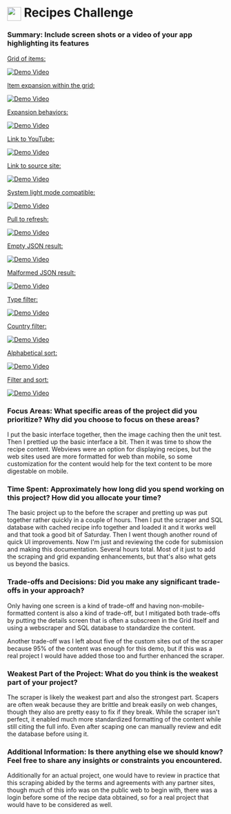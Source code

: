 # <img src="https://www.zendevelop.com/AppIcon.png" width="32" height="32" style="vertical-align: middle"> Recipes Challenge

### Summary: Include screen shots or a video of your app highlighting its features

[Grid of items:](https://youtube.com/shorts/mYBb0uQxanA?feature=share)

[![Demo Video](https://img.youtube.com/vi/mYBb0uQxanA/0.jpg)](https://youtube.com/shorts/mYBb0uQxanA?feature=share)


[Item expansion within the grid:](https://youtube.com/shorts/y3CRyKI4gJ4)

[![Demo Video](https://img.youtube.com/vi/y3CRyKI4gJ4/0.jpg)](https://youtube.com/shorts/y3CRyKI4gJ4?feature=share)

[Expansion behaviors:](https://youtube.com/shorts/Sy95JLy1xYo)

[![Demo Video](https://img.youtube.com/vi/Sy95JLy1xYo/0.jpg)](https://youtube.com/shorts/Sy95JLy1xYo?feature=share)

[Link to YouTube:](https://youtube.com/shorts/O1IRFHPnneI?feature=share)

[![Demo Video](https://img.youtube.com/vi/O1IRFHPnneI/0.jpg)](https://youtube.com/shorts/O1IRFHPnneI?feature=share)

[Link to source site:](https://youtube.com/shorts/0fu3lDfVU-4?feature=share)

[![Demo Video](https://img.youtube.com/vi/0fu3lDfVU-4/0.jpg)](https://youtube.com/shorts/0fu3lDfVU-4?feature=share)

[System light mode compatible:](https://youtube.com/shorts/w91z5MWUHJs)

[![Demo Video](https://img.youtube.com/vi/w91z5MWUHJs/0.jpg)](https://youtube.com/shorts/w91z5MWUHJs?feature=share)


[Pull to refresh:](https://youtube.com/shorts/zJGeULkvgVk)

[![Demo Video](https://img.youtube.com/vi/zJGeULkvgVk/0.jpg)](https://youtube.com/shorts/zJGeULkvgVk?feature=share)

[Empty JSON result:](https://youtube.com/shorts/7E2ajdWMdcA)

[![Demo Video](https://img.youtube.com/vi/7E2ajdWMdcA/0.jpg)](https://youtube.com/shorts/7E2ajdWMdcA?feature=share)


[Malformed JSON result:](https://youtube.com/shorts/qMBuH0F1jfQ?feature=share)

[![Demo Video](https://img.youtube.com/vi/qMBuH0F1jfQ/0.jpg)](https://youtube.com/shorts/qMBuH0F1jfQ?feature=share)

[Type filter:](https://youtube.com/shorts/RSigqepkh30)

[![Demo Video](https://img.youtube.com/vi/RSigqepkh30/0.jpg)](https://youtube.com/shorts/RSigqepkh30?feature=share)

[Country filter:](https://youtube.com/shorts/fBckRwehWIY)

[![Demo Video](https://img.youtube.com/vi/fBckRwehWIY/0.jpg)](https://youtube.com/shorts/OfBckRwehWIY?feature=share)

[Alphabetical sort:](https://youtube.com/shorts/G7ThB0770d8)

[![Demo Video](https://img.youtube.com/vi/G7ThB0770d8/0.jpg)](https://youtube.com/shorts/G7ThB0770d8?feature=share)

[Filter and sort:](https://youtube.com/shorts/-mBgTsVyaRw)

[![Demo Video](https://img.youtube.com/vi/-mBgTsVyaRw/0.jpg)](https://youtube.com/shorts/-mBgTsVyaRw?feature=share)


### Focus Areas: What specific areas of the project did you prioritize? Why did you choose to focus on these areas?

I put the basic interface together, then the image caching then the unit test.  Then I prettied up the basic interface a bit.  Then it was time to show the recipe content.  Webviews were an option for displaying recipes, but the web sites used are more formatted for web than mobile, so some customization for the content would help for the text content to be more digestable on mobile.

### Time Spent: Approximately how long did you spend working on this project? How did you allocate your time?

The basic project up to the before the scraper and pretting up was put together rather quickly in a couple of hours.  Then I put the scraper and SQL database with cached recipe info together and loaded it and it works well and that took a good bit of Saturday.  Then I went though another round of quick UI improvements.
Now I'm just and reviewing the code for submission and making this documentation.  Several hours total.  Most of it just to add the scraping and grid expanding enhancements, but that's also what gets us beyond the basics.

### Trade-offs and Decisions: Did you make any significant trade-offs in your approach?

Only having one screen is a kind of trade-off and having non-mobile-formatted content is also a kind of trade-off, but I mitigated both trade-offs by putting the details screen that is often a subscreen in the Grid itself and using a webscraper and SQL database to standardize the content.

Another trade-off was I left about five of the custom sites out of the scraper because 95% of the content was enough for this demo, but if this was a real project I would have added those too and further enhanced the scraper.

### Weakest Part of the Project: What do you think is the weakest part of your project?

The scraper is likely the weakest part and also the strongest part.  Scapers are often weak because they are brittle and break easily on web changes, though they also are pretty easy to fix if they break.  While the scraper isn't perfect, it enabled much more standardized formatting of the content while still citing the full info.  Even after scaping one can manually review and edit the database before using it.  

### Additional Information: Is there anything else we should know? Feel free to share any insights or constraints you encountered.

Additionally for an actual project, one would have to review in practice that this scraping abided by the terms and agreements with any partner sites, though much of this info was on the public web to begin with, there was a login before some of the recipe data obtained, so for a real project that would have to be considered as well.
